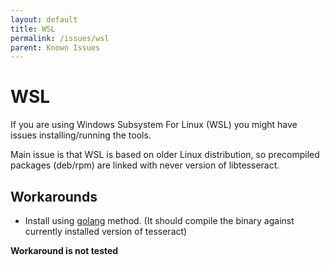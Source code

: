 ```yaml
---
layout: default
title: WSL
permalink: /issues/wsl
parent: Known Issues
---
```


# WSL

If you are using Windows Subsystem For Linux (WSL) you might have issues installing/running the tools.

Main issue is that WSL is based on older Linux distribution, so precompiled packages (deb/rpm) are linked with never version of libtesseract.

## Workarounds

* Install using [golang](../install/golang) method. (It should compile the binary against currently installed version of tesseract) 

**Workaround is not tested**